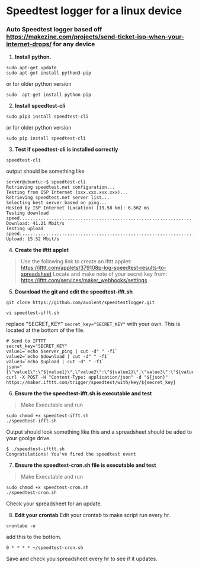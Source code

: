 # Speedtest logger for a linux device

### Auto Speedtest logger based off https://makezine.com/projects/send-ticket-isp-when-your-internet-drops/ for any device

1. __Install python.__
```
sudo apt-get update
sudo apt-get install python3-pip
```
or for older python version
```
sudo  apt-get install python-pip
```
2. __Install speedtest-cli__
```
sudo pip3 install speedtest-cli
```
or for older python version
```
sudo pip install speedtest-cli
```
3. __Test if speedtest-cli is installed correctly__
```
speedtest-cli
```
output should be something like
```
server@ubuntu:~$ speedtest-cli
Retrieving speedtest.net configuration...
Testing from ISP Internet (xxx.xxx.xxx.xxx)...
Retrieving speedtest.net server list...
Selecting best server based on ping...
Hosted by ISP Internet (Location) [19.58 km]: 6.562 ms
Testing download speed................................................................................
Download: 41.21 Mbit/s
Testing upload speed......................................................................................................
Upload: 15.52 Mbit/s
```
4. __Create the ifttt applet__
>Use the following link to create an ifttt applet:
https://ifttt.com/applets/379108p-log-speedtest-results-to-spreadsheet
>Locate and make note of your secret key from:
https://ifttt.com/services/maker_webhooks/settings

5. __Download the git and edit the speedtest-ifft.sh__
~~~
git clone https://github.com/avolent/speedtestlogger.git

vi speedtest-ifft.sh
~~~
replace "SECRET_KEY" `secret_key="SECRET_KEY"` with your own. This is located at the bottom of the file.

```
# Send to IFTTT
secret_key="SECRET_KEY"
value1=`echo $server_ping | cut -d" " -f1`
value2=`echo $download | cut -d" " -f1`
value3=`echo $upload | cut -d" " -f1` 
json="{\"value1\":\"${value1}\",\"value2\":\"${value2}\",\"value3\":\"${value3}\"}"
curl -X POST -H "Content-Type: application/json" -d "${json}" https://maker.ifttt.com/trigger/speedtest/with/key/${secret_key}  
```
6. __Ensure the the speedtest-ifft.sh is executable and test__
>Make Executable and run
~~~
sudo chmod +x speedtest-ifft.sh
./speedtest-ifft.sh
~~~
Output should look something like this and a spreadsheet should be aded to your goolge drive.
```
$ ./speedtest-ifttt.sh 
Congratulations! You've fired the speedtest event
```

7. __Ensure the speedtest-cron.sh file is executable and test__
>Make Executable and run
~~~
sudo chmod +x speedtest-cron.sh
./speedtest-cron.sh
~~~
Check your spreadsheet for an update.

8. __Edit your crontab__
Edit your crontab to make script run every hr.
~~~
crontabe -e
~~~
add this to the bottom.
~~~
0 * * * * ~/speedtest-cron.sh
~~~
Save and check you spreadsheet every hr to see if it updates.
